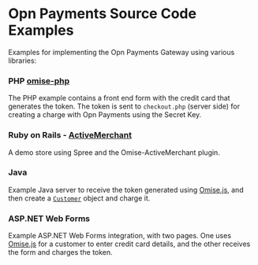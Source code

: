 # Opn Payments Source Code Examples

Examples for implementing the Opn Payments Gateway using various libraries:

### PHP [omise-php](https://github.com/omise/omise-php)

The PHP example contains a front end form with the credit card that generates the token. The token is sent to `checkout.php` (server side) for creating a charge with Opn Payments using the Secret Key.

### Ruby on Rails - [ActiveMerchant](https://github.com/Shopify/active_merchant/)

A demo store using Spree and the Omise-ActiveMerchant plugin.

### Java

Example Java server to receive the token generated using
[Omise.js](https://docs.opn.ooo/omise-js), and then create a
[`Customer`](https://docs.opn.ooo/customers-api) object and charge it.

### ASP.NET Web Forms

Example ASP.NET Web Forms integration, with two pages. One uses
[Omise.js](https://docs.opn.ooo/omise-js) for a customer to enter credit card details, and the other
receives the form and charges the token.
